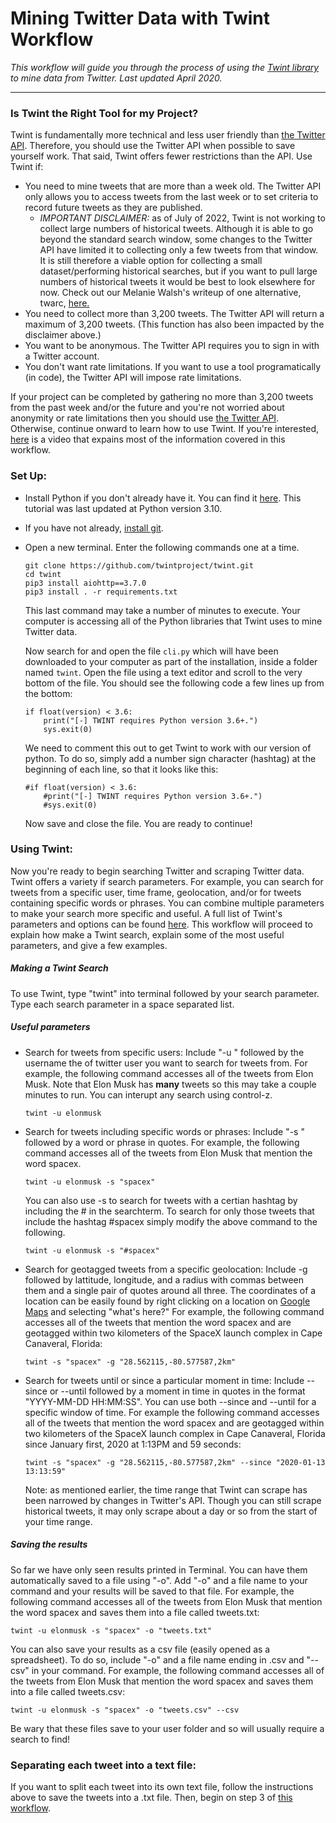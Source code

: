# Mining Twitter Data with Twint Workflow
_This workflow will guide you through the process of using the [Twint library](https://github.com/twintproject/twint) to mine data from Twitter. Last updated April 2020._
***
### Is Twint the Right Tool for my Project?
Twint is fundamentally more technical and less user friendly than [the Twitter API](https://github.com/ashleychampagne/Web-Scraping-Toolkit/blob/master/Twitter-API-Workflow.md). Therefore, you should use the Twitter API when possible to save yourself work. That said, Twint offers fewer restrictions than the API. Use Twint if:
* You need to mine tweets that are more than a week old. The Twitter API only allows you to access tweets from the last week or to set criteria to record future tweets as they are published. 
    * *IMPORTANT DISCLAIMER:* as of July of 2022, Twint is not working to collect large numbers of historical tweets. Although it is able to go beyond the standard search window, some changes to the Twitter API have limited it to collecting only a few tweets from that window. It is still therefore a viable option for collecting a small dataset/performing historical searches, but if you want to pull large numbers of historical tweets it would be best to look elsewhere for now. Check out our Melanie Walsh's writeup of one alternative, twarc, [here.](https://melaniewalsh.github.io/Intro-Cultural-Analytics/04-Data-Collection/12-Twitter-Data.html)
* You need to collect more than 3,200 tweets. The Twitter API will return a maximum of 3,200 tweets. (This function has also been impacted by the disclaimer above.)
* You want to be anonymous. The Twitter API requires you to sign in with a Twitter account.
* You don't want rate limitations. If you want to use a tool programatically (in code), the Twitter API will impose rate limitations.

If your project can be completed by gathering no more than 3,200 tweets from the past week and/or the future and you're not worried about anonymity or rate limitations then you should use [the Twitter API](https://github.com/ashleychampagne/Web-Scraping-Toolkit/blob/master/Twitter-API-Workflow.md). Otherwise, continue onward to learn how to use Twint.
If you're interested, [here](https://www.youtube.com/watch?v=jzLJjbZVQ9s) is a video that expains most of the information covered in this workflow.
### Set Up:
* Install Python if you don't already have it. You can find it [here](https://www.python.org/downloads/). This tutorial was last updated at Python version 3.10. 
* If you have not already, [install git](https://git-scm.com/downloads).
* Open a new terminal. Enter the following commands one at a time.
    ~~~
    git clone https://github.com/twintproject/twint.git
    cd twint
    pip3 install aiohttp==3.7.0
    pip3 install . -r requirements.txt
    ~~~
    This last command may take a number of minutes to execute. Your computer is accessing all of the Python libraries that Twint uses to mine Twitter data.
    
    Now search for and open the file `cli.py` which will have been downloaded to your computer as part of the installation, inside a folder named `twint`. Open the file using a text editor and scroll to the very bottom of the file. You should see the following code a few lines up from the bottom: 
    
    ```
    if float(version) < 3.6:
        print("[-] TWINT requires Python version 3.6+.")
        sys.exit(0)
    ```
    We need to comment this out to get Twint to work with our version of python. To do so, simply add a number sign character (hashtag) at the beginning of each line, so that it looks like this:
    ```
    #if float(version) < 3.6:
        #print("[-] TWINT requires Python version 3.6+.")
        #sys.exit(0)
    ```
    
    Now save and close the file. You are ready to continue!
    
    
### Using Twint:
Now you're ready to begin searching Twitter and scraping Twitter data. Twint offers a variety if search parameters. For example, you can search for tweets from a specific user, time frame, geolocation, and/or for tweets containing specific words or phrases. You can combine multiple parameters to make your search more specific and useful. A full list of Twint's parameters and options can be found [here](https://github.com/twintproject/twint/wiki/Basic-usage). This workflow will proceed to explain how make a Twint search, explain some of the most useful parameters, and give a few examples.
##### Making a Twint Search
To use Twint, type "twint" into terminal followed by your search parameter. Type each search parameter in a space separated list.
##### Useful parameters
* Search for tweets from specific users:
    Include "-u " followed by the username the of twitter user you want to search for tweets from.
    For example, the following command accesses all of the tweets from Elon Musk. Note that Elon Musk has **many** tweets so this may take a couple minutes to run. You can interupt any search using control-z. 
    ~~~
    twint -u elonmusk
    ~~~
* Search for tweets including specific words or phrases:
    Include "-s " followed by a word or phrase in quotes. For example, the following command accesses all of the tweets from Elon Musk that mention the word spacex.
    ~~~
    twint -u elonmusk -s "spacex"
    ~~~
    You can also use -s to search for tweets with a certian hashtag by including the # in the searchterm. To search for only those tweets that include the hashtag #spacex simply modify the above command to the following.
    ~~~
    twint -u elonmusk -s "#spacex"
    ~~~
* Search for geotagged tweets from a specific geolocation:
    Include -g followed by lattitude, longitude, and a radius with commas between them and a single pair of quotes around all three. The coordinates of a location can be easily found by right clicking on a location on [Google Maps](https://www.google.com/maps) and selecting "what's here?" For example, the following command accesses all of the tweets that mention the word spacex and are geotagged within two kilometers of the SpaceX launch complex in Cape Canaveral, Florida:
     ~~~
    twint -s "spacex" -g "28.562115,-80.577587,2km"
    ~~~
* Search for tweets until or since a particular moment in time:
    Include --since or --until followed by a moment in time in quotes in the format "YYYY-MM-DD HH:MM:SS". You can use both --since and --until for a specific window of time. For example the following command accesses all of the tweets that mention the word spacex and are geotagged within two kilometers of the SpaceX launch complex in Cape Canaveral, Florida since January first, 2020 at 1:13PM and 59 seconds:
    ~~~
    twint -s "spacex" -g "28.562115,-80.577587,2km" --since "2020-01-13 13:13:59"
    ~~~
    Note: as mentioned earlier, the time range that Twint can scrape has been narrowed by changes in Twitter's API. Though you can still scrape historical tweets, it may only scrape about a day or so from the start of your time range. 
##### Saving the results
So far we have only seen results printed in Terminal. You can have them automatically saved to a file using "-o". Add "-o" and a file name to your command and your results will be saved to that file. For example, the following command accesses all of the tweets from Elon Musk that mention the word spacex and saves them into a file called tweets.txt:
~~~
twint -u elonmusk -s "spacex" -o "tweets.txt"
~~~
You can also save your results as a csv file (easily opened as a spreadsheet). To do so, include "-o" and a file name ending in .csv and "--csv" in your command. For example, the following command accesses all of the tweets from Elon Musk that mention the word spacex and saves them into a file called tweets.csv:
~~~
twint -u elonmusk -s "spacex" -o "tweets.csv" --csv
~~~

Be wary that these files save to your user folder and so will usually require a search to find!

### Separating each tweet into a text file:
If you want to split each tweet into its own text file, follow the instructions above to save the tweets into a .txt file. Then, begin on step 3 of [this workflow](https://github.com/ashleychampagne/Web-Scraping-Toolkit/blob/master/Spreadsheet-Splitting-Workflow.md).
    

